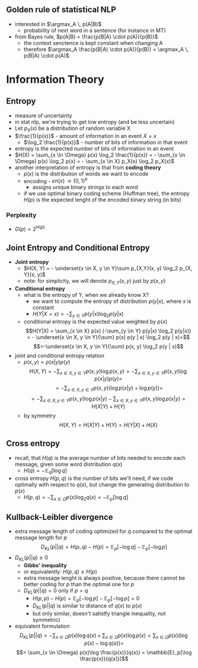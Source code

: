 ## Golden rule of statistical NLP
- interested in $\argmax_A \, p(A|B)$
	- probability of next word in a sentence (for instance in MT)
- from Bayes rule, $p(A|B) = \frac{p(B|A) \cdot p(A)}{p(B)}$
	- the context senctence is kept constant when changing A
	- therefore $\argmax_A \frac{p(B|A) \cdot p(A)}{p(B)} = \argmax_A \, p(B|A) \cdot p(A)$

# Information Theory
## Entropy
- measure of uncertainty
-  in stat nlp, we're trying to get low entropy (and be less uncertain)
-  Let $p_X(x)$ be a distribution of random variable X
-  $\frac{1}{p(x)}$ - amount of information in an event $X=x$
	-  $\log_2 \frac{1}{p(x)}$ - number of bits of information in that event
- entropy is the expected number of bits of information in an event
-  $H(X) = \sum_{x \in \Omega} p(x) \log_2 \frac{1}{p(x)} = - \sum_{x \in \Omega} p(x) \log_2 p(x) = - \sum_{x \in X} p_X(x) \log_2 p_X(x)$
-  another interpretation of entropy is that from **coding theory**
	-  $p(x)$ is the distribution of words we want to encode
	-  encoding - $en(x) \rightarrow \{0, 1\}^k$
		-  assigns unique binary strings to each word
	-  if we use optimal binary coding scheme (Huffman tree), the entropy $H(p)$ is the expected lenght of the encoded binary string (in bits)

### Perplexity
- $G(p) = 2^{H(p)}$

## Joint Entropy and Conditional Entropy
- **Joint entropy**
	- $H(X, Y) =  - \underset{x \in X, y \in Y}\sum p_{X,Y}(x, y) \log_2 p_{X, Y}(x, y)$
	- note: for simplicity, we will denote $p_{X, Y}(x, y)$ just by $p(x, y)$
- **Conditional entropy**
	- what is the entropy of Y, when we already know X?
		- we want to compute the entropy of distribution $p(y|x)$, where $x$ is constant
		- $H(Y | X=x) = - \sum_{y \in Y} p(y|x) \log_2 p(y|x)$
	- conditional entropy is the expected value weighted by $p(x)$
	$$H(Y|X) = \sum_{x \in X} p(x) (-\sum_{y \in Y} p(y|x) \log_2 p(y|x)) =  - \underset{x \in X, y \in Y}{\sum} p(x) p(y | x) \log_2 p(y | x)=$$
	$$=-\underset{x \in X, y \in Y}{\sum} p(x, y) \log_2 p(y | x)$$
- joint and conditional entropy relation
	- $p(x,y) = p(x | y)p(y)$
	$$H(X, Y) = - \sum_{x \in X, y \in Y} p(x, y) \log p(x, y) = -\sum_{x \in X, y \in Y} p(x, y) \log p(x|y)p(y)=$$
	$$= -\sum_{x \in X, y \in Y} p(x, y) (\log p(x|y) + \log p(y))=$$
	$$=-\sum_{x \in X, y \in Y} p(x, y) \log p(x|y) -\sum_{x \in X, y \in Y} p(x, y) \log p(x|y) = H(X|Y) + H(Y)$$
	- by symmetry
	$$H(X,Y) = H(X|Y) + H(Y) = H(Y|X) + H(X)$$
	
## Cross entropy
- recall, that $H(q)$ is the average number of bits needed to encode each message, given some word distribution $q(x)$
	- $H(q) = - \mathbb{E}_q[\log q]$
- cross entropy $H(p, q)$ is the number of bits we'll need, if we code optimally with respect to $q(x)$, but change the generating distribution to $p(x)$
	- $H(p, q) = - \sum_{x \in \Omega} p(x) \log_2 q(x) = - \mathbb{E}_p [ \log q ]$
	
## Kullback-Leibler divergence
- extra message length of coding optimized for $q$ compared to the optimal message length for $p$
	$$D_{KL}(p || q) = H(p, q) - H(p) = \mathbb{E}_p [-\log q] - \mathbb{E}_p [-\log p]$$
- $D_{KL}(p || q) \geq 0$
	- **Gibbs' inequality**
	- or equivalently: $H(p, q) \geq H(p)$
	- extra message lenght is always positive, because there cannot be better coding for $p$ than the optimal one for $p$
	- $D_{KL}(p || q) = 0$ only if $p = q$
		- $H(p, p) - H(p) = \mathbb{E}_p [-\log p] - \mathbb{E}_p [-\log p] = 0$
		- $D_{KL}(p || q)$ is similar to distance of $q(x)$ to $p(x)$
		- but only similar, doesn't satistfy triangle inequality, not symmetric)
- equivalent formulation
$$D_{KL}(p || q) = -\sum_{x \in \Omega} p(x)\log q(x) + \sum_{x \in \Omega} p(x)\log p(x)= \sum_{x \in \Omega} p(x)(\log p(x) - \log q(x)) =$$
$$= \sum_{x \in \Omega} p(x)\log \frac{p(x)}{q(x)} = \mathbb{E}_p[\log \frac{p(x)}{q(x)}]$$